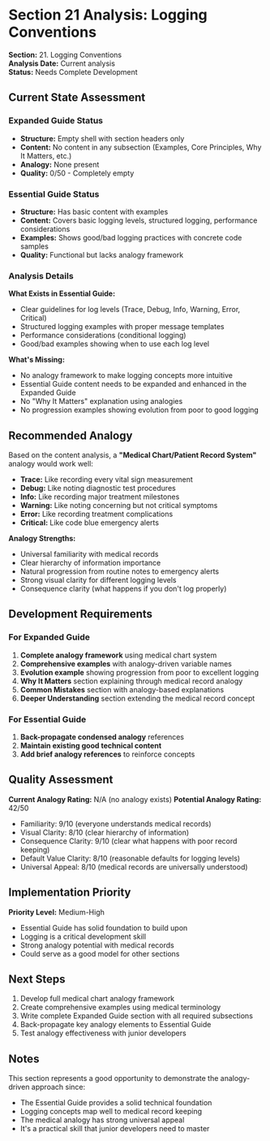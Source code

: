 # Section 21 Analysis: Logging Conventions

**Section:** 21. Logging Conventions  
**Analysis Date:** Current analysis  
**Status:** Needs Complete Development

## Current State Assessment

### Expanded Guide Status
- **Structure:** Empty shell with section headers only
- **Content:** No content in any subsection (Examples, Core Principles, Why It Matters, etc.)
- **Analogy:** None present
- **Quality:** 0/50 - Completely empty

### Essential Guide Status  
- **Structure:** Has basic content with examples
- **Content:** Covers basic logging levels, structured logging, performance considerations
- **Examples:** Shows good/bad logging practices with concrete code samples
- **Quality:** Functional but lacks analogy framework

### Analysis Details

**What Exists in Essential Guide:**
- Clear guidelines for log levels (Trace, Debug, Info, Warning, Error, Critical)
- Structured logging examples with proper message templates
- Performance considerations (conditional logging)
- Good/bad examples showing when to use each log level

**What's Missing:**
- No analogy framework to make logging concepts more intuitive
- Essential Guide content needs to be expanded and enhanced in the Expanded Guide
- No "Why It Matters" explanation using analogies
- No progression examples showing evolution from poor to good logging

## Recommended Analogy

Based on the content analysis, a **"Medical Chart/Patient Record System"** analogy would work well:

- **Trace:** Like recording every vital sign measurement
- **Debug:** Like noting diagnostic test procedures 
- **Info:** Like recording major treatment milestones
- **Warning:** Like noting concerning but not critical symptoms
- **Error:** Like recording treatment complications
- **Critical:** Like code blue emergency alerts

**Analogy Strengths:**
- Universal familiarity with medical records
- Clear hierarchy of information importance
- Natural progression from routine notes to emergency alerts
- Strong visual clarity for different logging levels
- Consequence clarity (what happens if you don't log properly)

## Development Requirements

### For Expanded Guide
1. **Complete analogy framework** using medical chart system
2. **Comprehensive examples** with analogy-driven variable names
3. **Evolution example** showing progression from poor to excellent logging
4. **Why It Matters** section explaining through medical record analogy
5. **Common Mistakes** section with analogy-based explanations
6. **Deeper Understanding** section extending the medical record concept

### For Essential Guide  
1. **Back-propagate condensed analogy** references
2. **Maintain existing good technical content**
3. **Add brief analogy references** to reinforce concepts

## Quality Assessment

**Current Analogy Rating:** N/A (no analogy exists)
**Potential Analogy Rating:** 42/50
- Familiarity: 9/10 (everyone understands medical records)
- Visual Clarity: 8/10 (clear hierarchy of information)
- Consequence Clarity: 9/10 (clear what happens with poor record keeping)
- Default Value Clarity: 8/10 (reasonable defaults for logging levels)
- Universal Appeal: 8/10 (medical records are universally understood)

## Implementation Priority

**Priority Level:** Medium-High
- Essential Guide has solid foundation to build upon
- Logging is a critical development skill
- Strong analogy potential with medical records
- Could serve as a good model for other sections

## Next Steps

1. Develop full medical chart analogy framework
2. Create comprehensive examples using medical terminology
3. Write complete Expanded Guide section with all required subsections
4. Back-propagate key analogy elements to Essential Guide
5. Test analogy effectiveness with junior developers

## Notes

This section represents a good opportunity to demonstrate the analogy-driven approach since:
- The Essential Guide provides a solid technical foundation
- Logging concepts map well to medical record keeping
- The medical analogy has strong universal appeal
- It's a practical skill that junior developers need to master